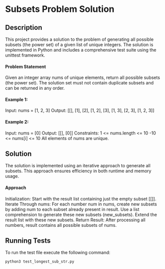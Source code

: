 # Subsets Problem Solution

## Description

This project provides a solution to the problem of generating all possible subsets (the power set) of a given list of unique integers. The solution is implemented in Python and includes a comprehensive test suite using the unittest framework.

#### Problem Statement

Given an integer array nums of unique elements, return all possible subsets (the power set). The solution set must not contain duplicate subsets and can be returned in any order.

#### Example 1:

Input: nums = [1, 2, 3]
Output: [[], [1], [2], [1, 2], [3], [1, 3], [2, 3], [1, 2, 3]]

#### Example 2:

Input: nums = [0]
Output: [[], [0]]
Constraints:
1 <= nums.length <= 10
-10 <= nums[i] <= 10
All elements of nums are unique.

## Solution

The solution is implemented using an iterative approach to generate all subsets. This approach ensures efficiency in both runtime and memory usage.

#### Approach

Initialization: Start with the result list containing just the empty subset [[]].
Iterate Through nums: For each number num in nums, create new subsets by adding num to each subset already present in result.
Use a list comprehension to generate these new subsets (new_subsets).
Extend the result list with these new subsets.
Return Result: After processing all numbers, result contains all possible subsets of nums.

## Running Tests

To run the test file execute the following command:

```bash
python3 test_longest_sub_str.py
```
